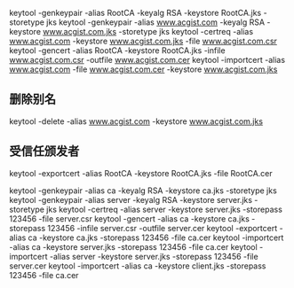
keytool -genkeypair -alias RootCA -keyalg RSA -keystore RootCA.jks -storetype jks
keytool -genkeypair -alias www.acgist.com -keyalg RSA -keystore www.acgist.com.jks -storetype jks
keytool -certreq -alias www.acgist.com -keystore www.acgist.com.jks -file www.acgist.com.csr
keytool -gencert -alias RootCA -keystore RootCA.jks -infile www.acgist.com.csr -outfile www.acgist.com.cer
keytool -importcert -alias www.acgist.com -file www.acgist.com.cer -keystore www.acgist.com.jks

## 删除别名

keytool -delete -alias www.acgist.com -keystore www.acgist.com.jks

## 受信任颁发者

keytool -exportcert -alias RootCA  -keystore RootCA.jks -file RootCA.cer

keytool -genkeypair -alias ca -keyalg RSA -keystore ca.jks -storetype jks
keytool -genkeypair -alias server -keyalg RSA -keystore server.jks -storetype jks
keytool -certreq -alias server -keystore server.jks -storepass 123456 -file server.csr
keytool -gencert -alias ca -keystore ca.jks -storepass 123456 -infile server.csr -outfile server.cer
keytool -exportcert -alias ca -keystore ca.jks -storepass 123456 -file ca.cer
keytool -importcert -alias ca -keystore server.jks -storepass 123456 -file ca.cer
keytool -importcert -alias server -keystore server.jks -storepass 123456 -file server.cer
keytool -importcert -alias ca -keystore client.jks -storepass 123456 -file ca.cer